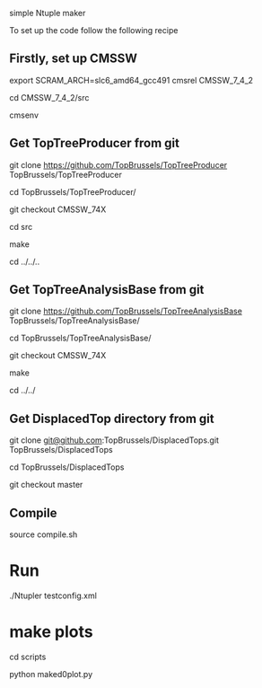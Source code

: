 simple Ntuple maker

To set up the code follow the following recipe


## Firstly, set up CMSSW
export SCRAM_ARCH=slc6_amd64_gcc491
cmsrel CMSSW_7_4_2

cd CMSSW_7_4_2/src

cmsenv

## Get TopTreeProducer from git
git clone https://github.com/TopBrussels/TopTreeProducer TopBrussels/TopTreeProducer

cd TopBrussels/TopTreeProducer/

git checkout CMSSW_74X

cd src 

make

cd ../../..

## Get TopTreeAnalysisBase from git
git clone https://github.com/TopBrussels/TopTreeAnalysisBase TopBrussels/TopTreeAnalysisBase/

cd TopBrussels/TopTreeAnalysisBase/

git checkout CMSSW_74X

make

cd ../../

## Get DisplacedTop directory from git

git clone git@github.com:TopBrussels/DisplacedTops.git TopBrussels/DisplacedTops

cd TopBrussels/DisplacedTops

git checkout master

## Compile
source compile.sh

# Run
./Ntupler testconfig.xml

# make plots
cd scripts

python maked0plot.py
